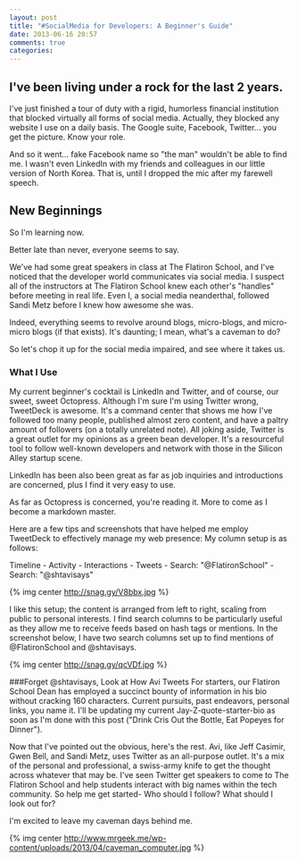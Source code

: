 ```yaml
---
layout: post
title: "#SocialMedia for Developers: A Beginner's Guide"
date: 2013-06-16 20:57
comments: true
categories: 
---
```


I've been living under a rock for the last 2 years.
---------------------------------------------------
I've just finished a tour of duty with a rigid, humorless financial institution that blocked virtually all forms of social media. Actually, they blocked any website I use on a daily basis. The Google suite, Facebook, Twitter... you get the picture. Know your role.

And so it went... fake Facebook name so "the man" wouldn't be able to find me. I wasn't even LinkedIn with my friends and colleagues in our little version of North Korea. That is, until I dropped the mic after my farewell speech. 

New Beginnings
--------------
So I'm learning now.

Better late than never, everyone seems to say. 

We've had some great speakers in class at The Flatiron School, and I've noticed that the developer world communicates via social media. I suspect all of the instructors at The Flatiron School knew each other's "handles" before meeting in real life. Even I, a social media neanderthal, followed Sandi Metz before I knew how awesome she was. 

Indeed, everything seems to revolve around blogs, micro-blogs, and micro-micro blogs (if that exists). It's daunting; I mean, what's a caveman to do?

So let's chop it up for the social media impaired, and see where it takes us. 

### What I Use
My current beginner's cocktail is LinkedIn and Twitter, and of course, our sweet, sweet Octopress. Although I'm sure I'm using Twitter wrong, TweetDeck is awesome. It's a command center that shows me how I've followed too many people, published almost zero content, and have a paltry amount of followers (on a totally unrelated note). All joking aside, Twitter is a great outlet for my opinions as a green bean developer. It's a resourceful tool to follow well-known developers and network with those in the Silicon Alley startup scene. 

LinkedIn has been also been great as far as job inquiries and introductions are concerned, plus I find it very easy to use.

As far as Octopress is concerned, you're reading it. More to come as I become a markdown master.

Here are a few tips and screenshots that have helped me employ TweetDeck to effectively manage my web presence:
My column setup is as follows:

Timeline - Activity - Interactions - Tweets - Search: "@FlatironSchool" - Search: "@shtavisays"

{% img center http://snag.gy/V8bbx.jpg %}

I like this setup; the content is arranged from left to right, scaling from public to personal interests. I find search columns to be particularly useful as they allow me to receive feeds based on hash tags or mentions. In the screenshot below, I have two search columns set up to find mentions of @FlatironSchool and @shtavisays.

{% img center http://snag.gy/qcVDf.jpg %}

###Forget @shtavisays, Look at How Avi Tweets
For starters, our Flatiron School Dean has employed a succinct bounty of information in his bio without cracking 160 characters. Current pursuits, past endeavors, personal links, you name it. I'll be updating my current Jay-Z-quote-starter-bio as soon as I'm done with this post ("Drink Cris Out the Bottle, Eat Popeyes for Dinner").

Now that I've pointed out the obvious, here's the rest. Avi, like Jeff Casimir, Gwen Bell, and Sandi Metz, uses Twitter as an all-purpose outlet. It's a mix of the personal and professional, a swiss-army knife to get the thought across whatever that may be. I've seen Twitter get speakers to come to The Flatiron School and help students interact with big names within the tech community. So help me get started- Who should I follow? What should I look out for? 

I'm excited to leave my caveman days behind me.

{% img center http://www.mrgeek.me/wp-content/uploads/2013/04/caveman_computer.jpg %}


